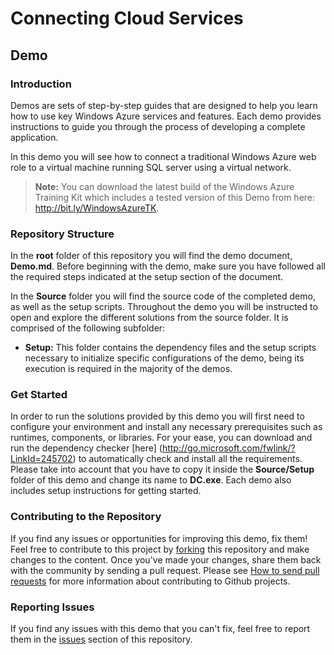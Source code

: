 ﻿# Connecting Cloud Services #

## Demo ##

### Introduction ###

Demos are sets of step-by-step guides that are designed to help you learn how to use key Windows Azure services and features. Each demo provides instructions to guide you through the process of developing a complete application.

In this demo you will see how to connect a traditional Windows Azure web role to a virtual machine running SQL server using a virtual network.

> **Note:** You can download the latest build of the Windows Azure Training Kit which includes a tested version of this Demo from here: http://bit.ly/WindowsAzureTK.

### Repository Structure ###

In the **root** folder of this repository you will find the demo document, **Demo.md**. Before beginning with the demo, make sure you have followed all the required steps indicated at the setup section of the document. 

In the **Source** folder you will find the source code of the completed demo, as well as the setup scripts. Throughout the demo you will be instructed to open and explore the different solutions from the source folder. It is comprised of the following subfolder:

- **Setup:** This folder contains the dependency files and the setup scripts necessary to initialize specific configurations of the demo, being its execution is required in the majority of the demos.

### Get Started ###

In order to run the solutions provided by this demo you will first need to configure your environment and install any necessary prerequisites such as runtimes, components, or libraries. For your ease, you can download and run the dependency checker [here] (http://go.microsoft.com/fwlink/?LinkId=245702) to automatically check and install all the requirements. Please take into account that you have to copy it inside the **Source/Setup** folder of this demo and change its name to **DC.exe**. Each demo also includes setup instructions for getting started.

### Contributing to the Repository ###

If you find any issues or opportunities for improving this demo, fix them!  Feel free to contribute to this project by [forking](http://help.github.com/fork-a-repo/) this repository and make changes to the content.  Once you've made your changes, share them back with the community by sending a pull request. Please see [How to send pull requests](http://help.github.com/send-pull-requests/) for more information about contributing to Github projects.

### Reporting Issues ###

If you find any issues with this demo that you can't fix, feel free to report them in the [issues](https://github.com/WindowsAzure-TrainingKit/DEMO-ConnectingCloudServices/issues) section of this repository.